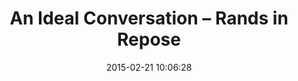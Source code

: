 ---
date: 2015-02-21 10:06:28
link:
  source: pocket
  source_url: https://getpocket.com
  text: "An Ideal Conversation \u2013 Rands in Repose"
  url: http://randsinrepose.com/archives/an-ideal-conversation/
slug: an-ideal-conversation-rands-in-repose
source: pocket
title: "An Ideal Conversation \u2013 Rands in Repose"
---